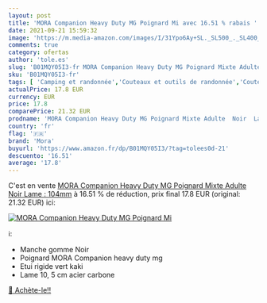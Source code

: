 ```yaml
---
layout: post
title: 'MORA Companion Heavy Duty MG Poignard Mi avec 16.51 % rabais '
date: 2021-09-21 15:59:32
image: 'https://m.media-amazon.com/images/I/31Ypo6Ay+SL._SL500_._SL400_.jpg'
comments: true
category: ofertas
author: 'tole.es'
slug: 'B01MQY05I3-fr MORA Companion Heavy Duty MG Poignard Mixte Adulte Noir...'
sku: 'B01MQY05I3-fr'
tags: [ 'Camping et randonnée','Couteaux et outils de randonnée','Couteaux à lame fixe de randonnée','Sports et Loisirs','Vêtements et équipement de loisirs de plein air','mora', ]
actualPrice: 17.8 EUR
currency: EUR
price: 17.8
comparePrice: 21.32 EUR
prodname: 'MORA Companion Heavy Duty MG Poignard Mixte Adulte  Noir  Lame : 104mm'
country: 'fr'
flag: '🇫🇷'
brand: 'Mora'
buyurl: 'https://www.amazon.fr/dp/B01MQY05I3/?tag=tolees0d-21'
descuento: '16.51'
average: '17.8'
---
```


C'est en vente [MORA Companion Heavy Duty MG Poignard Mixte Adulte  Noir  Lame : 104mm](https://www.amazon.fr/dp/B01MQY05I3/?tag=tolees0d-21)  à  16.51 % de réduction, prix final  17.8 EUR (original: 21.32 EUR) ici:

[![MORA Companion Heavy Duty MG Poignard Mi](https://m.media-amazon.com/images/I/31Ypo6Ay+SL._SL500_._SL400_.jpg)](https://www.amazon.fr/dp/B01MQY05I3/?tag=tolees0d-21)

ℹ️:

- Manche gomme Noir
- Poignard MORA Companion heavy duty mg
- Etui rigide vert kaki
- Lame 10, 5 cm acier carbone

[🛒 Achète-le!!](https://www.amazon.fr/dp/B01MQY05I3/?tag=tolees0d-21)
